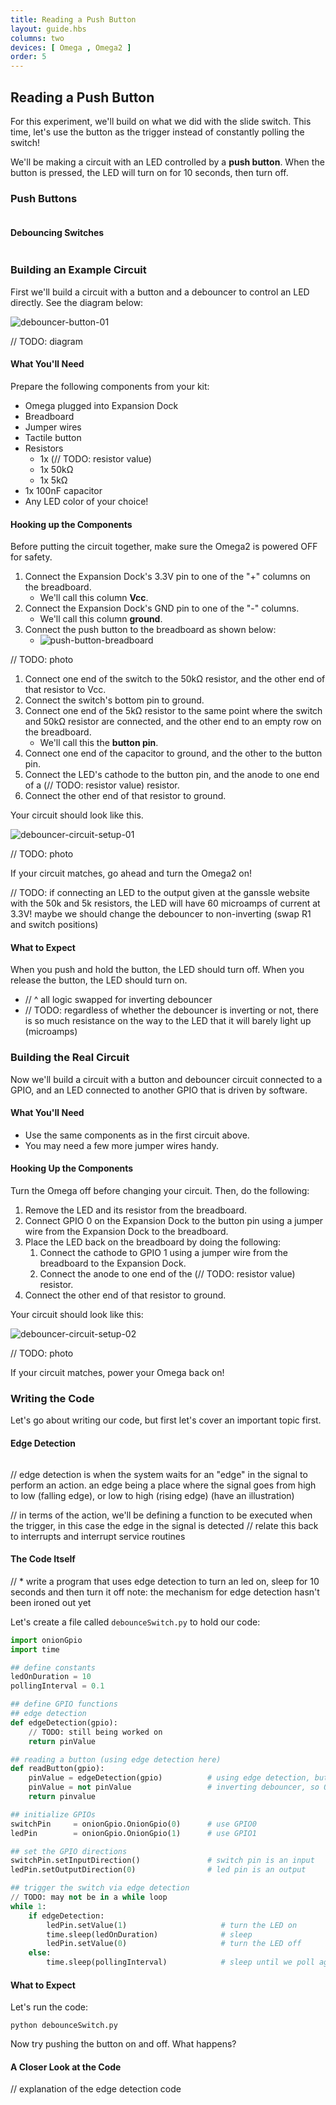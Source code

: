 ```yaml
---
title: Reading a Push Button
layout: guide.hbs
columns: two
devices: [ Omega , Omega2 ]
order: 5
---
```


## Reading a Push Button

<!-- // intro to push button
// building on what we did with the slide switch, but let's use the button as a trigger for an action - as opposed to constantly reading the state of the switch

// we will be building an led controlled by a push button, when the button is pressed, the led will turn on, and remain on for 10 seconds, then turn off -->

For this experiment, we'll build on what we did with the slide switch. This time, let's use the button as the trigger instead of constantly polling the switch! 

We'll be making a circuit with an LED controlled by a **push button**. When the button is pressed, the LED will turn on for 10 seconds, then turn off.

### Push Buttons

<!-- // put in its own markdown file -->

<!-- // explanation of push buttons: how they are momentary switches and only close the circuit while the button is depressed
// explanation of the pins, and what connection happens when the button is pressed -->
```{r child = '../../shared/switches-push-button.md'}
```

#### Debouncing Switches

<!-- debouncing switches -->
```{r child = '../../shared/switches-debouncing.md'}
```

### Building an Example Circuit

<!-- // circuit 1: button with debouncing circuit controls an LED directly -->

First we'll build a circuit with a button and a debouncer to control an LED directly. See the diagram below:

![debouncer-button-01](https://raw.githubusercontent.com/OnionIoT/Onion-Docs/master/Omega2/Kit-Guides/img/debouncer-button-01.jpg)

// TODO: diagram

#### What You'll Need

Prepare the following components from your kit:

* Omega plugged into Expansion Dock
* Breadboard
* Jumper wires
* Tactile button
* Resistors
    * 1x (// TODO: resistor value) <!-- LED resistor -->
    * 1x 50kΩ
    * 1x 5kΩ <!-- debounce resistors -->
* 1x 100nF capacitor
* Any LED color of your choice!

#### Hooking up the Components

<!-- // explain how to connect a push-button switch to an led -->

Before putting the circuit together, make sure the Omega2 is powered OFF for safety. 

1. Connect the Expansion Dock's 3.3V pin to one of the "+" columns on the breadboard.
    * We'll call this column **Vcc**.
1. Connect the Expansion Dock's GND pin to one of the "-" columns.
    * We'll call this column **ground**.
1. Connect the push button to the breadboard as shown below:
    * ![push-button-breadboard](https://raw.githubusercontent.com/OnionIoT/Onion-Docs/master/Omega2/Kit-Guides/img/push-button-breadboard.jpg)
    
// TODO: photo

1. Connect one end of the switch to the 50kΩ resistor, and the other end of that resistor to Vcc.
1. Connect the switch's bottom pin to ground.
1. Connect one end of the 5kΩ resistor to the same point where the switch and 50kΩ resistor are connected, and the other end to an empty row on the breadboard.
    * We'll call this the **button pin**.
1. Connect one end of the capacitor to ground, and the other to the button pin.
1. Connect the LED's cathode to the button pin, and the anode to one end of a (// TODO: resistor value) resistor.
1. Connect the other end of that resistor to ground.

Your circuit should look like this.

![debouncer-circuit-setup-01](https://raw.githubusercontent.com/OnionIoT/Onion-Docs/master/Omega2/Kit-Guides/img/debouncer-circuit-setup-01.jpg)

// TODO: photo

If your circuit matches, go ahead and turn the Omega2 on!

// TODO: if connecting an LED to the output given at the ganssle website with the 50k and 5k resistors, the LED will have 60 microamps of current at 3.3V! maybe we should change the debouncer to non-inverting (swap R1 and switch positions)

#### What to Expect

When you push and hold the button, the LED should turn off. When you release the button, the LED should turn on.

<!-- // push and hold the button, the led is on
// release it and the led turns off
// the drawback of this circuit is that the switch just controls if there is current flowing to the LED or not
// adding -->
* // ^ all logic swapped for inverting debouncer
* // TODO: regardless of whether the debouncer is inverting or not, there is so much resistance on the way to the LED that it will barely light up (microamps)


### Building the Real Circuit

<!-- // circuit 2: button with debouncing circuit connected to GPIO,  LED connected to GPIO -->

Now we'll build a circuit with a button and debouncer circuit connected to a GPIO, and an LED connected to another GPIO that is driven by software.

#### What You'll Need

* Use the same components as in the first circuit above.
* You may need a few more jumper wires handy.

#### Hooking Up the Components

Turn the Omega off before changing your circuit. Then, do the following:

1. Remove the LED and its resistor from the breadboard.
1. Connect GPIO 0 on the Expansion Dock to the button pin using a jumper wire from the Expansion Dock to the breadboard.
1. Place the LED back on the breadboard by doing the following:
    1. Connect the cathode to GPIO 1 using a jumper wire from the breadboard to the Expansion Dock.
    1. Connect the anode to one end of the (// TODO: resistor value) resistor.    
1. Connect the other end of that resistor to ground.

Your circuit should look like this:

![debouncer-circuit-setup-02](https://raw.githubusercontent.com/OnionIoT/Onion-Docs/master/Omega2/Kit-Guides/img/debouncer-circuit-setup-02.jpg)

// TODO: photo

If your circuit matches, power your Omega back on!

### Writing the Code

Let's go about writing our code, but first let's cover an important topic first.

#### Edge Detection

<!-- edge detection -->
```{r child = '../../shared/gpio-edge-detection.md'}
```

// edge detection is when the system waits for an "edge" in the signal to perform an action. an edge being a place where the signal goes from high to low (falling edge), or low to high (rising edge) (have an illustration)

// in terms of the action, we'll be defining a function to be executed when the trigger, in this case the edge in the signal is detected
// relate this back to interrupts and interrupt service routines


#### The Code Itself

// * write a program that uses edge detection to turn an led on, sleep for 10 seconds and then turn it off
note: the mechanism for edge detection hasn't been ironed out yet

Let's create a file called `debounceSwitch.py` to hold our code:

``` python
import onionGpio
import time

## define constants
ledOnDuration = 10
pollingInterval = 0.1

## define GPIO functions
## edge detection
def edgeDetection(gpio):
    // TODO: still being worked on
    return pinValue

## reading a button (using edge detection here)
def readButton(gpio):
    pinValue = edgeDetection(gpio)          # using edge detection, but can use other methods if desired
    pinValue = not pinValue                 # inverting debouncer, so ON is LOW and OFF is HIGH
    return pinvalue

## initialize GPIOs
switchPin     = onionGpio.OnionGpio(0)      # use GPIO0
ledPin        = onionGpio.OnionGpio(1)      # use GPIO1

## set the GPIO directions
switchPin.setInputDirection()               # switch pin is an input
ledPin.setOutputDirection(0)                # led pin is an output

## trigger the switch via edge detection
// TODO: may not be in a while loop
while 1:
	if edgeDetection:
        ledPin.setValue(1)                     # turn the LED on
        time.sleep(ledOnDuration)              # sleep
        ledPin.setValue(0)                     # turn the LED off
    else:
        time.sleep(pollingInterval)            # sleep until we poll again
```


#### What to Expect

<!-- // hit the button, the light turns on, stays on for 10 seconds, turns off 
// ^ swapped for inverting debouncer -->

Let's run the code:
```
python debounceSwitch.py
```

Now try pushing the button on and off. What happens?

#### A Closer Look at the Code

// explanation of the edge detection code
